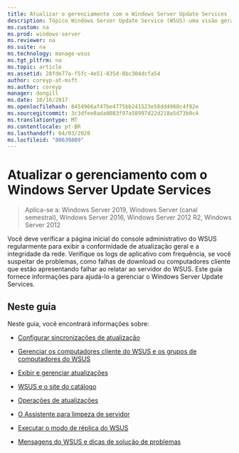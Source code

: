 ```yaml
---
title: Atualizar o gerenciamento com o Windows Server Update Services
description: Tópico Windows Server Update Service (WSUS)-uma visão geral de Gerenciamento de Atualizações com links para os tópicos relacionados
ms.custom: na
ms.prod: windows-server
ms.reviewer: na
ms.suite: na
ms.technology: manage-wsus
ms.tgt_pltfrm: na
ms.topic: article
ms.assetid: 28fde77a-f5fc-4e51-835d-8bc304dcfa54
author: coreyp-at-msft
ms.author: coreyp
manager: dongill
ms.date: 10/16/2017
ms.openlocfilehash: 8454966af47be4775bb241523e50dd4968c4f92e
ms.sourcegitcommit: 3c3dfee8ada0083f97a58997d22d218a5d73b9c4
ms.translationtype: MT
ms.contentlocale: pt-BR
ms.lasthandoff: 04/03/2020
ms.locfileid: "80639809"
---
```

# <a name="update-management-with-windows-server-update-services"></a>Atualizar o gerenciamento com o Windows Server Update Services

>Aplica-se a: Windows Server 2019, Windows Server (canal semestral), Windows Server 2016, Windows Server 2012 R2, Windows Server 2012

Você deve verificar a página inicial do console administrativo do WSUS regularmente para exibir a conformidade de atualização geral e a integridade da rede. Verifique os logs de aplicativo com frequência, se você suspeitar de problemas, como falhas de download ou computadores cliente que estão apresentando falhar ao relatar ao servidor do WSUS. Este guia fornece informações para ajudá-lo a gerenciar o Windows Server Update Services.  
  
## <a name="in-this-guide"></a>Neste guia  
Neste guia, você encontrará informações sobre:  
  
-   [Configurar sincronizações de atualização](setting-up-update-synchronizations.md)  
  
-   [Gerenciar os computadores cliente do WSUS e os grupos de computadores do WSUS](managing-wsus-client-computers-and-wsus-computer-groups.md)  
  
-   [Exibir e gerenciar atualizações](viewing-and-managing-updates.md)  
  
-   [WSUS e o site do catálogo](wsus-and-the-catalog-site.md)  
  
-   [Operações de atualizações](updates-operations.md)  
  
-   [O Assistente para limpeza de servidor](the-server-cleanup-wizard.md)  
  
-   [Executar o modo de réplica do WSUS](running-wsus-replica-mode.md)  
  
-   [Mensagens do WSUS e dicas de solução de problemas](wsus-messages-and-troubleshooting-tips.md)  
